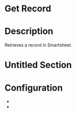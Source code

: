 ﻿# Get Record

# Description

Retrieves a record in Smartsheet.

# Untitled Section

# Configuration

* 
*
